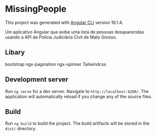 # MissingPeople

This project was generated with [Angular CLI](https://github.com/angular/angular-cli) version 16.1.4.

Um aplicativo Angular que exibe uma lista de pessoas desaparecidas usando a API da Polícia Judiciária Civil de Mato Grosso.


## Libary

bootstrap
ngx-pagination
ngx-spinner
Tailwindcss

## Development server

Run `ng serve` for a dev server. Navigate to `http://localhost:4200/`. The application will automatically reload if you change any of the source files.

## Build

Run `ng build` to build the project. The build artifacts will be stored in the `dist/` directory.

